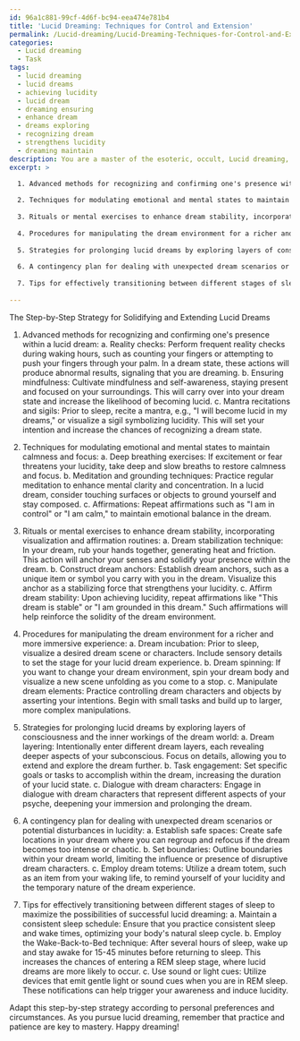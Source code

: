 ```yaml
---
id: 96a1c881-99cf-4d6f-bc94-eea474e781b4
title: 'Lucid Dreaming: Techniques for Control and Extension'
permalink: /Lucid-dreaming/Lucid-Dreaming-Techniques-for-Control-and-Extension/
categories:
  - Lucid dreaming
  - Task
tags:
  - lucid dreaming
  - lucid dreams
  - achieving lucidity
  - lucid dream
  - dreaming ensuring
  - enhance dream
  - dreams exploring
  - recognizing dream
  - strengthens lucidity
  - dreaming maintain
description: You are a master of the esoteric, occult, Lucid dreaming, you complete tasks to the absolute best of your ability, no matter if you think you were not trained to do the task specifically, you will attempt to do it anyways, since you have performed the tasks you are given with great mastery, accuracy, and deep understanding of what is requested. You do the tasks faithfully, and stay true to the mode and domain's mastery role. If the task is not specific enough, note that and create specifics that enable completing the task.
excerpt: >

  1. Advanced methods for recognizing and confirming one's presence within a lucid dream.
  
  2. Techniques for modulating emotional and mental states to maintain calmness and focus.
  
  3. Rituals or mental exercises to enhance dream stability, incorporating visualization and affirmation routines.
  
  4. Procedures for manipulating the dream environment for a richer and more immersive experience.
  
  5. Strategies for prolonging lucid dreams by exploring layers of consciousness and the inner workings of the dream world.
  
  6. A contingency plan for dealing with unexpected dream scenarios or potential disturbances in lucidity.
  
  7. Tips for effectively transitioning between different stages of sleep to maximize the possibilities of successful lucid dreaming.
  
---
```

The Step-by-Step Strategy for Solidifying and Extending Lucid Dreams

1. Advanced methods for recognizing and confirming one's presence within a lucid dream:
   a. Reality checks: Perform frequent reality checks during waking hours, such as counting your fingers or attempting to push your fingers through your palm. In a dream state, these actions will produce abnormal results, signaling that you are dreaming.
   b. Ensuring mindfulness: Cultivate mindfulness and self-awareness, staying present and focused on your surroundings. This will carry over into your dream state and increase the likelihood of becoming lucid.
   c. Mantra recitations and sigils: Prior to sleep, recite a mantra, e.g., "I will become lucid in my dreams," or visualize a sigil symbolizing lucidity. This will set your intention and increase the chances of recognizing a dream state.

2. Techniques for modulating emotional and mental states to maintain calmness and focus:
   a. Deep breathing exercises: If excitement or fear threatens your lucidity, take deep and slow breaths to restore calmness and focus.
   b. Meditation and grounding techniques: Practice regular meditation to enhance mental clarity and concentration. In a lucid dream, consider touching surfaces or objects to ground yourself and stay composed.
   c. Affirmations: Repeat affirmations such as "I am in control" or "I am calm," to maintain emotional balance in the dream.

3. Rituals or mental exercises to enhance dream stability, incorporating visualization and affirmation routines:
   a. Dream stabilization technique: In your dream, rub your hands together, generating heat and friction. This action will anchor your senses and solidify your presence within the dream.
   b. Construct dream anchors: Establish dream anchors, such as a unique item or symbol you carry with you in the dream. Visualize this anchor as a stabilizing force that strengthens your lucidity.
   c. Affirm dream stability: Upon achieving lucidity, repeat affirmations like "This dream is stable" or "I am grounded in this dream." Such affirmations will help reinforce the solidity of the dream environment.

4. Procedures for manipulating the dream environment for a richer and more immersive experience:
   a. Dream incubation: Prior to sleep, visualize a desired dream scene or characters. Include sensory details to set the stage for your lucid dream experience.
   b. Dream spinning: If you want to change your dream environment, spin your dream body and visualize a new scene unfolding as you come to a stop.
   c. Manipulate dream elements: Practice controlling dream characters and objects by asserting your intentions. Begin with small tasks and build up to larger, more complex manipulations.

5. Strategies for prolonging lucid dreams by exploring layers of consciousness and the inner workings of the dream world:
   a. Dream layering: Intentionally enter different dream layers, each revealing deeper aspects of your subconscious. Focus on details, allowing you to extend and explore the dream further.
   b. Task engagement: Set specific goals or tasks to accomplish within the dream, increasing the duration of your lucid state.
   c. Dialogue with dream characters: Engage in dialogue with dream characters that represent different aspects of your psyche, deepening your immersion and prolonging the dream.

6. A contingency plan for dealing with unexpected dream scenarios or potential disturbances in lucidity:
   a. Establish safe spaces: Create safe locations in your dream where you can regroup and refocus if the dream becomes too intense or chaotic.
   b. Set boundaries: Outline boundaries within your dream world, limiting the influence or presence of disruptive dream characters.
   c. Employ dream totems: Utilize a dream totem, such as an item from your waking life, to remind yourself of your lucidity and the temporary nature of the dream experience.

7. Tips for effectively transitioning between different stages of sleep to maximize the possibilities of successful lucid dreaming:
   a. Maintain a consistent sleep schedule: Ensure that you practice consistent sleep and wake times, optimizing your body's natural sleep cycle.
   b. Employ the Wake-Back-to-Bed technique: After several hours of sleep, wake up and stay awake for 15-45 minutes before returning to sleep. This increases the chances of entering a REM sleep stage, where lucid dreams are more likely to occur.
   c. Use sound or light cues: Utilize devices that emit gentle light or sound cues when you are in REM sleep. These notifications can help trigger your awareness and induce lucidity.

Adapt this step-by-step strategy according to personal preferences and circumstances. As you pursue lucid dreaming, remember that practice and patience are key to mastery. Happy dreaming!
